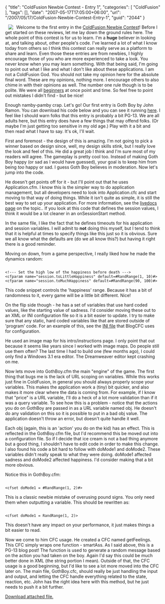 {
	"title": "ColdFusion Newbie Contest - Entry 1",
	"categories": [
		"ColdFusion"
	],
	"tags": [],
	"date": "2007-05-17T17:05:00+06:00",
	"url": "/2007/05/17/ColdFusion-Newbie-Contest-Entry-1",
	"guid": "2044"
}

<img src="http://ray.camdenfamily.com/enclosures/gothboy%2Egif" align="left" hspace="10"> Welcome to the first entry in the <a href="http://ray.camdenfamily.com/index.cfm/2007/4/16/ColdFusion-Newbie-Contest-Announced--Monster-Maker">ColdFusion Newbie Contest</a>! Before I get started on these reviews, let me lay down the ground rules here. The whole point of this contest is for us to learn. I'm a <b>huge</b> believer in looking at, and talking about, other people's code. I've learned a lot of what I know today from others so I think this contest can really serve as a platform to share and learn. Even those these entries are from newbies, I highly encourage those of you who are more experienced to take a look. You never know when you may learn something. With that being said, I'm going to point out what I like and what I don't like about these applications. I am not a ColdFusion God. You should not take my opinion here for the absolute final word. These are my opinions, nothing more. I encourage others to also chime in with their opinions as well. The number one rule though is to be polite. We were all <a href="http://ray.camdenfamily.com/index.cfm/2007/4/19/Why-you-will-never-read-my-blog-again">beginners</a> at once point and time. So feel free to point out mistakes I didn't find - but be nice!

Enough namby-pamby crap. Let's go! Our first entry is Goth Boy by John Ramon. You can download his code below and you can see it running <a href="http://ray.camdenfamily.com/demos/contest6/gothboy">here</a>. I feel like I should warn folks that this entry is probably a bit PG-13. We are all adults here, but this entry does have a few things that may offend folks. (Or maybe I'm just getting too sensitive in my old age.) Play with it a bit and then read what I have to say. It's ok, I'll wait.
<!--more-->
First and foremost - the design of this is amazing. I'm not going to pick a winner based on design since, well, my design skills stink, but I really love the look and feel of this. He did a great job I think and I'm sure most of my readers will agree. The gameplay is pretty cool too. Instead of making Goth Boy happy (or sad as I would have guessed), your goal is to keep him from being <i>too</i> happy or sad. I guess Goth Boy believes in moderation. Now let's jump into the code.

He doesn't get points off for it - but I'll point out that he uses Application.cfm. I know this is the simpler way to do application management, but all developers need to look into Application.cfc and start moving to that way of doing things. While it isn't quite as simple, it is still the best way to set up your application. For more information, see the <a href="http://livedocs.adobe.com/coldfusion/7/htmldocs/00001112.htm">livedocs page</a> on the topic.. If you look at this code that defines the session values, I think it would be a lot cleaner in an onSessionStart method.

In the same file, I like the fact that he defines timeouts for his application and session variables. I will admit to <b>not</b> doing this myself, but I tend to think that it is helpful at times to specify things like this just so it is obvious. Sure we all know what the defaults are (do we all know this?) but having it right there is a good reminder. 

Moving on down, from a game perspective, I really liked how he made the dynamics random:

<code>
&lt;!--- Set the high low of the happiness before death ---&gt;
&lt;cfparam name="session.toLittleHappiness" default=#RandRange(1, 10)#&gt;
&lt;cfparam name="session.toMuchHappiness" default=#RandRange(90, 100)#&gt;
</code>

This code snippet controls the 'happiness' range. Because it has a bit of randomness to it, every game will be a little bit different. Nice!

On the flip side though - he has a set of variables that use hard coded values, like the starting value of sadness. I'd consider moving these out to an XML or INI configuration file so it is a bit easier to update. I try to make sure that any static, hard coded variables like that are stored outside of 'program' code. For an example of this, see the <a href="http://blogcfc.riaforge.org/index.cfm?event=page.svnview&path=%2Forg%2Fcamden%2Fblog&file=blog%2Eini%2Ecfm">INI file</a> that BlogCFC uses for configuration.

He used an image map for his intro/instructions page. I only point that out because it seems like years since I worked with image maps. Do people still use them often? The last time I had to build one (few months ago), I could only find a Windows 3.1 era editor. The Dreamweaver editor kept crashing on me.

Now lets move into GothBoy.cfm the main "engine" of the game. The first thing that bugs me is the lack of URL scoping on variables. While this works just fine in ColdFusion, in general you should always properly scope your variables. This makes the application work a (tiny) bit quicker, and also makes it more clear where the data is coming from. For example, if I know that "price" is a URL variable, I'll do a heck of a lot more validation than if it was a query variable. To see how this is a problem - notice that the actions you do on GothBoy are passed in as a URL variable named obj. He doesn't do any validation on this so it is possible to put in a bad obj value. The application doesn't throw an error, but doesn't quite handle it well. 

Each obj (again, this is an 'action' you do on the kid) has an effect. This is reflected in the GothBoy.cfm file, but I'd recommend this be moved out into a configuration file. So if I decide that ice cream is not a bad thing anymore but a good thing, I shouldn't have to edit code in order to make this change. I also found his code a bit hard to follow with doMode1 and doMode2. These variables didn't really speak to what they were doing. doMode1 affected sadness and doMode2 affected happiness. I'd consider making that a bit more obvious. 

Notice this in GothBoy.cfm: 

<code>
&lt;cfset doMode1 = #RandRange(1, 2)#&gt;
</code>

This is a classic newbie mistake of overusing pound signs. You only need them when outputting a variable. This should be rewritten as:

<code>
&lt;cfset doMode1 = RandRange(1, 2)&gt;
</code>

This doesn't have any impact on your performance, it just makes things a bit easier to read.

Now we come to him CFC usage. He created a CFC named getFeelings. This CFC simply wraps one function - smartAss. As I said above, this is a PG-13 blog post! The function is used to generate a random message based on the action you had taken on the boy. Again I'd say this could be much better done in XML (the string portion I mean). Outside of that, the CFC usage is a good beginning, but I'd like to see a lot more moved into the CFC later on. The main file, GothBoy.cfc, should really be just handling the input and output, and letting the CFC handle everything related to the state, reaction, etc. John has the right idea here with this method, but he just needs to push it a bit further.<p><a href='enclosures/D%3A%5Cwebsites%5Cdev%2Ecamdenfamily%2Ecom%5Cenclosures%2FGothBoy%2Ezip'>Download attached file.</a></p>